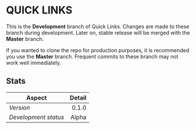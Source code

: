 # QUICK LINKS #

This is the **Development** branch of Quick Links. Changes are made to these branch during development. Later on, stable release will be merged with the **Master** branch.

If you wanted to clone the repo for production purposes, it is recommended you use the **Master** branch. Frequent commits to these branch may not work well immediately.

## Stats ##

|Aspect|Detail|
|------|-----:|
|*Version*|0.1.0|
|*Development status*|Alpha|


